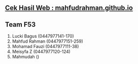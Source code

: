 ## [Cek Hasil Web : mahfudrahman.github.io](https://mahfudrahman.github.io/progate_teamF53/) 

## Team F53
  1. Lucki Bagus (0447977141-170)
  2. Mahfud Rahman (0447977151-259)
  3. Mohamad Fauzi (0447977111-38)
  4. Meisyfa Z (0447977120-124)
  5. Mahmudah ()
